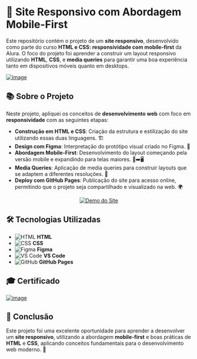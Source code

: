 # 📱 Site Responsivo com Abordagem Mobile-First

Este repositório contém o projeto de um **site responsivo**, desenvolvido como parte do curso **HTML e CSS: responsividade com mobile-first** da Alura. O foco do projeto foi aprender a construir um layout responsivo utilizando **HTML**, **CSS**, e **media queries** para garantir uma boa experiência tanto em dispositivos móveis quanto em desktops.

[![image](https://github.com/user-attachments/assets/97b1beb2-db6f-4525-9b2d-cc8e8ffe6fb2)](https://cursos.alura.com.br/course/html-css-responsividade-mobile-first)

## 📚 Sobre o Projeto

Neste projeto, apliquei os conceitos de **desenvolvimento web** com foco em **responsividade** com as seguintes etapas:

- **Construção em HTML e CSS**: Criação da estrutura e estilização do site utilizando essas duas linguagens. 🏗️
- **Design com Figma**: Interpretação do protótipo visual criado no Figma. 🎨
- **Abordagem Mobile-First**: Desenvolvimento do layout começando pela versão mobile e expandindo para telas maiores. 📱➡️🖥️
- **Media Queries**: Aplicação de media queries para construir layouts que se adaptem a diferentes resoluções. 📏
- **Deploy com GitHub Pages**: Publicação do site para acesso online, permitindo que o projeto seja compartilhado e visualizado na web. 🌍

<div align="center">
  <a href="https://alura-alurabook-pearl.vercel.app/">
    <img src="https://github.com/user-attachments/assets/069775ab-7716-4f23-8cf5-b087138ad5a9" alt="Demo do Site" />
  </a>
</div>

## 🛠️ Tecnologias Utilizadas

- ![HTML](https://img.icons8.com/color/48/000000/html-5.png) **HTML**
- ![CSS](https://img.icons8.com/color/48/000000/css3.png) **CSS**
- ![Figma](https://img.icons8.com/color/48/000000/figma.png) **Figma**
- ![VS Code](https://img.icons8.com/color/48/000000/visual-studio-code-2019.png) **VS Code**
- ![GitHub](https://img.icons8.com/color/48/000000/github-2.png) **GitHub Pages**

## 🎓 Certificado

[![image](https://github.com/user-attachments/assets/76e86dde-369e-43bd-9c3e-19fc404113b5)](https://cursos.alura.com.br/user/kauemonteiro09/course/html-css-responsividade-mobile-first/certificate)

## 🚀 Conclusão

Este projeto foi uma excelente oportunidade para aprender a desenvolver um **site responsivo**, utilizando a abordagem **mobile-first** e boas práticas de **HTML** e **CSS**, aplicando conceitos fundamentais para o desenvolvimento web moderno. 🌟




